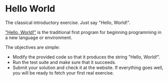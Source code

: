 # Hello World

The classical introductory exercise. Just say "Hello, World!".

["Hello, World!"](https://en.wikipedia.org/wiki/%22Hello,_World!%22_program) is the traditional first program for beginning programming in a new language or environment.

The objectives are simple:

- Modify the provided code so that it produces the string "Hello, World!".
- Run the test suite and make sure that it succeeds.
- Submit your solution and check it at the website.
If everything goes well, you will be ready to fetch your first real exercise.
